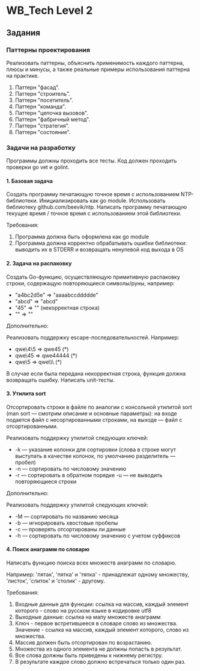 # WB_Tech Level 2

## Задания

### Паттерны проектирования

Реализовать паттерны, объяснить применимость каждого паттерна, плюсы и минусы, 
а также реальные примеры использования паттерна на практике.
1. Паттерн "фасад".
2. Паттерн "строитель".
3. Паттерн "посетитель".
4. Паттерн "команда".
5. Паттерн "цепочка вызовов".
6. Паттерн "фабричный метод".
7. Паттерн "стратегия".
8. Паттерн "состояние".


### Задачи на разработку

Программы должны проходить все тесты. Код должен проходить проверки go vet и golint.


#### 1. Базовая задача

Создать программу печатающую точное время с использованием NTP-библиотеки. 
Инициализировать как go module. 
Использовать библиотеку github.com/beevik/ntp. 
Написать программу печатающую текущее время / точное время с использованием этой библиотеки.

Требования:
1. Программа должна быть оформлена как go module 
2. Программа должна корректно обрабатывать ошибки
библиотеки: выводить их в STDERR и возвращать ненулевой код выхода в OS


#### 2. Задача на распаковку

Создать Go-функцию, осуществляющую примитивную распаковку строки, содержащую повторяющиеся символы/руны, например:
- "a4bc2d5e" => "aaaabccddddde"
- "abcd" => "abcd"
- "45" => "" (некорректная строка)
- "" => ""

Дополнительно:

Реализовать поддержку escape-последовательностей. Например:
- qwe\4\5 => qwe45 (*)
- qwe\45 => qwe44444 (*)
- qwe\\5 => qwe\\\\\ (*)

В случае если была передана некорректная строка, функция должна возвращать ошибку. Написать unit-тесты.


#### 3. Утилита sort

Отсортировать строки в файле по аналогии с консольной утилитой sort 
(man sort — смотрим описание и основные параметры): 
на входе подается файл с несортированными строками, 
на выходе — файл с отсортированными.

Реализовать поддержку утилитой следующих ключей:
- -k — указание колонки для сортировки (слова в строке могут выступать в качестве колонок, по умолчанию разделитель — пробел)
- -n — сортировать по числовому значению
- -r — сортировать в обратном порядке -u — не выводить повторяющиеся строки

Дополнительно:

Реализовать поддержку утилитой следующих ключей:
- -M — сортировать по названию месяца
- -b — игнорировать хвостовые пробелы
- -c — проверять отсортированы ли данные
- -h — сортировать по числовому значению с учетом суффиксов


#### 4. Поиск анаграмм по словарю

Написать функцию поиска всех множеств анаграмм по словарю.

Например:
'пятак', 'пятка' и 'тяпка' - принадлежат одному множеству, 'листок', 'слиток' и 'столик' - другому.

Требования:
1. Входные данные для функции: ссылка на массив, каждый
   элемент которого - слово на русском языке в кодировке
   utf8
2. Выходные данные: ссылка на мапу множеств анаграмм
3. Ключ - первое встретившееся в словаре слово из
   множества. Значение - ссылка на массив, каждый элемент
   которого,
   слово из множества.
4. Массив должен быть отсортирован по возрастанию.
5. Множества из одного элемента не должны попасть в
   результат.
6. Все слова должны быть приведены к нижнему регистру.
7. В результате каждое слово должно встречаться только один
   раз.